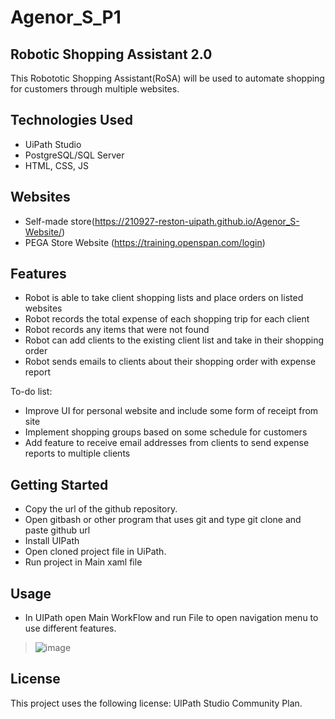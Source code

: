 # Agenor_S_P1

## Robotic Shopping Assistant 2.0

This Robototic Shopping Assistant(RoSA) will be used to automate shopping for customers through multiple websites.

## Technologies Used

* UiPath Studio
* PostgreSQL/SQL Server
* HTML, CSS, JS

## Websites
* Self-made store(https://210927-reston-uipath.github.io/Agenor_S-Website/)
* PEGA Store Website (https://training.openspan.com/login)

## Features

* Robot is able to take client shopping lists and place orders on listed websites
* Robot records the total expense of each shopping trip for each client
* Robot records any items that were not found
* Robot can add clients to the existing client list and take in their shopping order
* Robot sends emails to clients about their shopping order with expense report

To-do list:
* Improve UI for personal website and include some form of receipt from site
* Implement shopping groups based on some schedule for customers
* Add feature to receive email addresses from clients to send expense reports to multiple clients


## Getting Started

* Copy the url of the github repository.
* Open gitbash or other program that uses git and type git clone and paste github url
* Install UIPath 
* Open cloned project file in UiPath.
* Run project in Main xaml file

## Usage

* In UIPath open Main WorkFlow and run File to open navigation menu to use different features.
>![image](https://user-images.githubusercontent.com/84421154/143895453-3da5a45f-3ab4-4815-83db-564b12b5f24a.png)


## License

This project uses the following license: UIPath Studio Community Plan.

